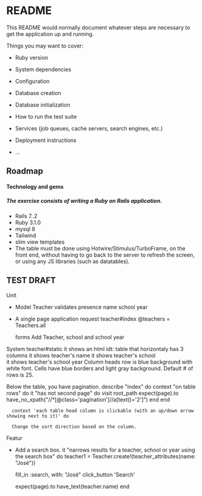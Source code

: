 # README

This README would normally document whatever steps are necessary to get the
application up and running.

Things you may want to cover:

* Ruby version

* System dependencies

* Configuration

* Database creation

* Database initialization

* How to run the test suite

* Services (job queues, cache servers, search engines, etc.)

* Deployment instructions

* ...

## Roadmap

#### Technology and gems 

##### The exercise consists of writing a Ruby on Rails application.

- Rails 7..2
- Ruby 3.1.0
- mysql 8
- Tailwind
- slim view templates
- The table must be done using Hotwire/Stimulus/TurboFrame, on the front end, without having to go back to the server to refresh the screen, or using any JS libraries (such as datatables).

## TEST DRAFT

Unit 
- Model Teacher
  validates presence 
    name
    school
    year
- A single page application
  request 
  teacher#index
  @teachers = Teachers.all

  forms
  Add Teacher, school and school year  

System 
  teacher#static
    it shows an html idt: table that horizontaly has 3 columns
      it shows teacher's name
      it shows teacher's school  
      it shows teacher's school year
  Column heads row is blue background with white font.
  Cells have blue borders and light gray background.
  Default # of rows is 25.
  
  Below the table, you have pagination.
    describe "index" do
      context "on table rows" do
        it "has not second page" do
          visit root_path
          expect(page).to have_no_xpath("//*[@class='pagination']//a[text()='2']")
        end
      end 

      context 'each table head column is clickable (with an up/down arrow showing next to it)' do 
     
      Change the sort direction based on the column.
    
Featur

- Add a search box.
it "narrows results for a teacher, school or year using the search box" do
  teacher1 = Teacher.create!(teacher_attributes(name: "José"))


  fill_in :search, with: "José"
  click_button 'Search'

  expect(page).to have_text(teacher.name)
end